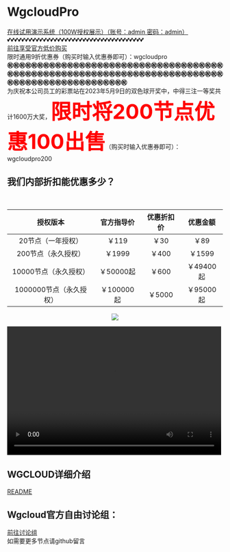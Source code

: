 # WgcloudPro
[在线试用演示系统（100W授权展示）（账号：admin 密码：admin）](http://wgstart.icu/wgcloud)
<br/>
💕💕💕💕💕💕💕💕💕💕💕💕💕💕💕💕💕💕💕💕💕💕💕💕💕💕💕💕💕💕💕💕💕💕💕💕💕💕<br/>
[前往享受官方低价购买](http://w.kami.vip/s/lAWtO1xM)
<br/>限时通用9折优惠券（购买时输入优惠券即可）：wgcloudpro<br/>
**㊗㊗㊗㊗㊗㊗㊗㊗㊗㊗㊗㊗㊗㊗㊗㊗㊗㊗㊗㊗㊗㊗㊗㊗㊗㊗㊗㊗㊗㊗㊗㊗㊗㊗㊗㊗㊗㊗㊗㊗㊗㊗㊗㊗㊗㊗㊗㊗㊗㊗㊗㊗㊗㊗㊗㊗㊗㊗㊗㊗㊗㊗㊗㊗㊗㊗㊗㊗㊗㊗㊗㊗㊗㊗㊗㊗㊗㊗㊗㊗㊗㊗㊗㊗㊗㊗㊗㊗㊗㊗㊗㊗**<br/>
为庆祝本公司员工的彩票站在2023年5月9日的双色球开奖中，中得三注一等奖共计1600万大奖，<font size="14" color="red">**限时将200节点优惠100出售**</font>（购买时输入优惠券即可）：wgcloudpro200
<br/>
## 我们内部折扣能优惠多少？
<br/>

|        授权版本         | 官方指导价 | 优惠折扣价 | 优惠金额  |
| :---------------------: | :--------: | :--------: | :-------: |
|   20节点（一年授权）    |   ￥119    |    ￥30    |   ￥89    |
|   200节点（永久授权）   |   ￥1999   |   ￥400    |  ￥1599   |
|  10000节点（永久授权）  | ￥50000起  |   ￥600    | ￥49400起 |
| 1000000节点（永久授权） | ￥100000起 |   ￥5000   | ￥95000起 |



<p align="center">
  <a target="_blank" href="http://w.kami.vip/s/lAWtO1xM">
    <img src="https://user-images.githubusercontent.com/131434608/233909906-eb421c1c-8210-446b-953c-00c685ac4ab9.png">
  </a>
 </p>
 <p align="center">

<video src="https://github.com/WgcloudPro/WgcloudDeployPro/releases/download/video/wgcloudPro.mp4" controls="controls" width="500" height="300"></video>
 </p>

## WGCLOUD详细介绍

[README](./README_cn.md)
</br>
## Wgcloud官方自由讨论组：

[前往讨论组](https://wg-tey1014.slack.com/archives/C05638FS6SZ)
</br>
如需要更多节点请github留言

